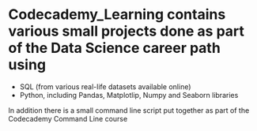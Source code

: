 # Codecademy_Learning contains various small projects done as part of the Data Science career path using 
  - SQL (from various real-life datasets available online)
  - Python, including Pandas, Matplotlip, Numpy and Seaborn libraries
  
In addition there is a small command line script put together as part of the Codecademy Command Line course
